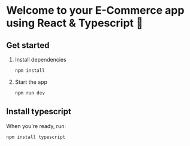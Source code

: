 # Welcome to your E-Commerce app using React & Typescript 👋


## Get started

1. Install dependencies

   ```bash
   npm install
   ```

2. Start the app

   ```bash
   npm run dev
   ```




## Install typescript

When you're ready, run:

```bash
npm install typescript
```
